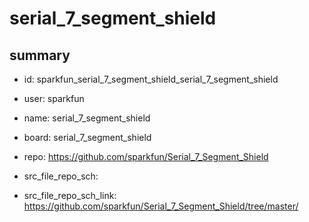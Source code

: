 # serial_7_segment_shield
 
## summary 
* id: sparkfun_serial_7_segment_shield_serial_7_segment_shield
* user: sparkfun
* name: serial_7_segment_shield
* board: serial_7_segment_shield
* repo: https://github.com/sparkfun/Serial_7_Segment_Shield



* src_file_repo_sch: 
* src_file_repo_sch_link: https://github.com/sparkfun/Serial_7_Segment_Shield/tree/master/




